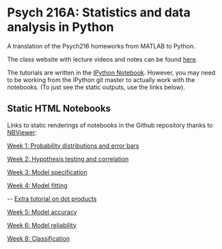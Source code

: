 Psych 216A: Statistics and data analysis in Python
==================================================

A translation of the Psych216 homeworks from MATLAB to Python.

The class website with lecture videos and notes can be found [here](http://white.stanford.edu/~knk/Psych216A/).

The tutorials are written in the [IPython Notebook](http://ipython.org/ipython-doc/stable/interactive/htmlnotebook.html). However, you may need to be working from the IPython git master to actually work with the notebooks. (To just see the static outputs, use the links below).

Static HTML Notebooks
---------------------

Links to static renderings of notebooks in the Github repository thanks to
[NBViewer](http://nbviewer.ipython.org):

[Week 1: Probability distributions and error bars](http://nbviewer.ipython.org/urls/raw.github.com/mwaskom/Psych216/master/week1_tutorial.ipynb)

[Week 2: Hypothesis testing and correlation](http://nbviewer.ipython.org/urls/raw.github.com/mwaskom/Psych216/master/week2_tutorial.ipynb)

[Week 3: Model specification](http://nbviewer.ipython.org/urls/raw.github.com/mwaskom/Psych216/master/week3_tutorial.ipynb)

[Week 4: Model fitting](http://nbviewer.ipython.org/urls/raw.github.com/mwaskom/Psych216/master/week4_tutorial.ipynb)

-- [Extra tutorial on dot products](http://nbviewer.ipython.org/urls/raw.github.com/mwaskom/Psych216/master/vector_dot.ipynb)

[Week 5: Model accuracy](http://nbviewer.ipython.org/urls/raw.github.com/mwaskom/Psych216/master/week5_tutorial.ipynb)

[Week 6: Model reliability](http://nbviewer.ipython.org/urls/raw.github.com/mwaskom/Psych216/master/week6_tutorial.ipynb)

[Week 8: Classification](http://nbviewer.ipython.org/urls/raw.github.com/mwaskom/Psych216/master/week8_tutorial.ipynb)

